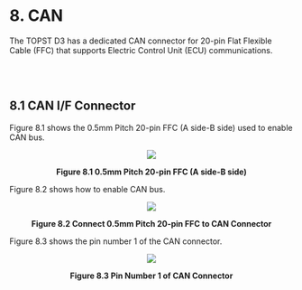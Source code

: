 # 8. CAN
  

The TOPST D3 has a dedicated CAN connector for 20-pin Flat Flexible Cable (FFC) that supports Electric Control Unit (ECU) communications.  

<br/><br/>

## 8.1 CAN I/F Connector  

Figure 8.1 shows the 0.5mm Pitch 20-pin FFC (A side-B side) used to enable CAN bus.  
<p align="center"><img src="https://github.com/Topst-Dev/Documentation/assets/161264431/fe9b3118-bd73-4b3c-b996-561c262c3243"></p> 
<p align="center"><strong>Figure 8.1 0.5mm Pitch 20-pin FFC (A side-B side)</strong></p>

Figure 8.2 shows how to enable CAN bus.  
<p align="center"><img src="https://github.com/Topst-Dev/Documentation/assets/161264431/34bec02e-1be1-41f6-aa33-1aa7c41021da"></p>
<p align="center"><strong>Figure 8.2 Connect 0.5mm Pitch 20-pin FFC to CAN Connector</strong></p>

Figure 8.3 shows the pin number 1 of the CAN connector.  
<p align="center"><img src="https://github.com/Topst-Dev/Documentation/assets/161264431/df27a188-e72f-4fa3-9580-2c9067741490"></p>
<p align="center"><strong>Figure 8.3 Pin Number 1 of CAN Connector</strong>
